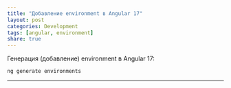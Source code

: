 ```yaml
---
title: "Добавление environment в Angular 17"
layout: post
categories: Development
tags: [angular, environment]
share: true
---
```


Генерация (добавление) environment в Angular 17:

```bash
ng generate environments
```

---
